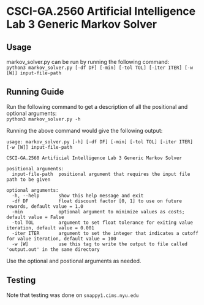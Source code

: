 # CSCI-GA.2560 Artificial Intelligence Lab 3 Generic Markov Solver

## Usage
markov_solver.py can be run by running the following command:  
```python3 markov_solver.py [-df DF] [-min] [-tol TOL] [-iter ITER] [-w [W]] input-file-path```

## Running Guide
Run the following command to get a description of all the positional and optional arguments:  
```python3 markov_solver.py -h```

Running the above command would give the following output:  
```
usage: markov_solver.py [-h] [-df DF] [-min] [-tol TOL] [-iter ITER] [-w [W]] input-file-path

CSCI-GA.2560 Artificial Intelligence Lab 3 Generic Markov Solver

positional arguments:
  input-file-path  positional argument that requires the input file path to be given

optional arguments:
  -h, --help       show this help message and exit
  -df DF           float discount factor [0, 1] to use on future rewards, default value = 1.0
  -min             optional argument to minimize values as costs; default value = False
  -tol TOL         argument to set float tolerance for exiting value iteration, default value = 0.001
  -iter ITER       argument to set the integer that indicates a cutoff for value iteration, default value = 100
  -w [W]           use this tag to write the output to file called 'output.out' in the same directory
```
Use the optional and postional arguments as needed.

## Testing
Note that testing was done on ```snappy1.cims.nyu.edu```